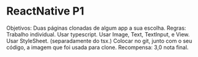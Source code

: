 # ReactNative P1

Objetivos:
Duas páginas clonadas de algum app a sua escolha.
Regras:
Trabalho individual.
Usar typescript.
Usar Image, Text, TextInput, e View.
Usar StyleSheet. (separadamente do tsx.)
Colocar no git, junto com o seu código, a imagem que foi usada para clone.
Recompensa:
3,0 nota final.


